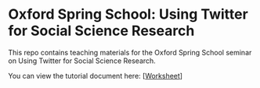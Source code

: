# Oxford Spring School: Using Twitter for Social Science Research

This repo contains teaching materials for the Oxford Spring School seminar on Using Twitter for Social Science Research. 

You can view the tutorial document here: \[[Worksheet](https://raw.githack.com/ArunFrey/oss_twitter/main/01_analyse_twitter_data.html)\]